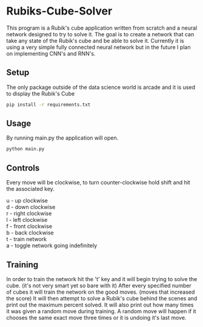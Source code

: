 # Rubiks-Cube-Solver

This program is a Rubik's cube application written from scratch and a neural network designed to try to solve it. 
The goal is to create a network that can take any state of the Rubik's cube and be able to solve it. Currently 
it is using a very simple fully connected neural network but in the future I plan on implementing CNN's and RNN's.

## Setup

The only package outside of the data science world is arcade and it is used to display the Rubik's Cube

```bash
pip install -r requirements.txt
```

## Usage

By running main.py the application will open.
```bash
python main.py
```


## Controls

Every move will be clockwise, to turn counter-clockwise hold shift and hit the associated key.

u - up clockwise  
d - down clockwise  
r - right clockwise  
l - left clockwise  
f - front clockwise  
b - back clockwise  
t - train network  
a - toggle network going indefinitely  

## Training

In order to train the network hit the 't' key and it will begin trying to solve the cube. (it's not very smart yet so bare with it)
After every specified number of cubes it will train the network on the good moves. (moves that increased the score) It will then attempt
to solve a Rubik's cube behind the scenes and print out the maximum percent solved. It will also print out how many times it was given a
random move during training. A random move will happen if it chooses the same exact move three times or it is undoing it's last move.
